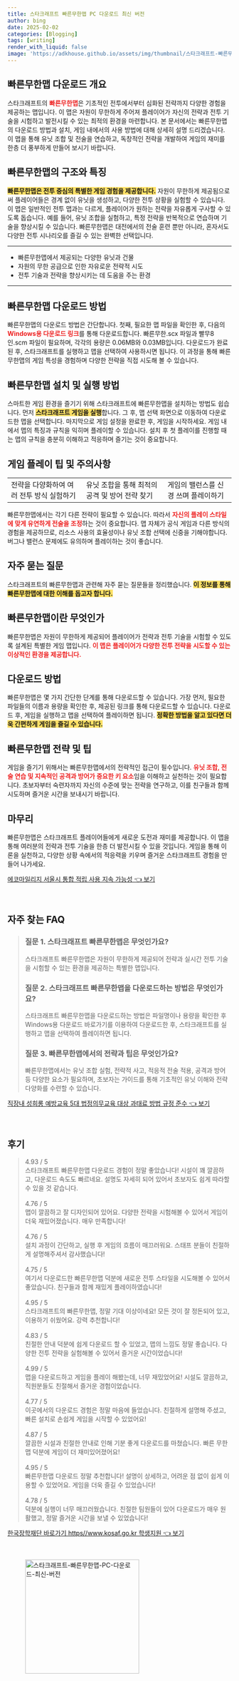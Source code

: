 ```yaml
---
title: 스타크래프트 빠른무한맵 PC 다운로드 최신 버전
author: bing
date: 2025-02-02
categories: [Blogging]
tags: [writing]
render_with_liquid: false
image: 'https://adkhouse.github.io/assets/img/thumbnail/스타크래프트-빠른무한맵-PC-다운로드-최신-버전.webp'
---
```



<h2 id='빠른무한맵 다운로드 개요'>빠른무한맵 다운로드 개요</h2>

<p>스타크래프트의 <b><span style="color: #ee2323;">빠른무한맵</span></b>은 기초적인 전투에서부터 심화된 전략까지 다양한 경험을 제공하는 맵입니다. 이 맵은 자원이 무한하게 주어져 플레이어가 자신의 전략과 전투 기술을 시험하고 발전시킬 수 있는 최적의 환경을 마련합니다. 본 문서에서는 빠른무한맵의 다운로드 방법과 설치, 게임 내에서의 사용 방법에 대해 상세히 설명 드리겠습니다. 이 맵을 통해 유닛 조합 및 전술을 연습하고, 독창적인 전략을 개발하여 게임의 재미를 한층 더 풍부하게 만들어 보시기 바랍니다.</p>

<h2 id='빠른무한맵의 구조와 특징'>빠른무한맵의 구조와 특징</h2>

<p><b><span style="background-color: #ffe066;">빠른무한맵은 전투 중심의 특별한 게임 경험을 제공합니다.</span></b> 자원이 무한하게 제공됨으로써 플레이어들은 경계 없이 유닛을 생성하고, 다양한 전투 상황을 실험할 수 있습니다. 이 맵은 일반적인 전투 맵과는 다르게, 플레이어가 원하는 전략을 자유롭게 구사할 수 있도록 돕습니다. 예를 들어, 유닛 조합을 실험하고, 특정 전략을 반복적으로 연습하며 기술을 향상시킬 수 있습니다. 빠른무한맵은 대전에서의 전술 훈련 뿐만 아니라, 혼자서도 다양한 전투 시나리오를 즐길 수 있는 완벽한 선택입니다.</p>

<hr />

<ul>
    <li>빠른무한맵에서 제공되는 다양한 유닛과 건물</li>
    <li>자원의 무한 공급으로 인한 자유로운 전략적 시도</li>
    <li>전투 기술과 전략을 향상시키는 데 도움을 주는 환경</li>
</ul>

<hr />

<h2 id='빠른무한맵 다운로드 방법'>빠른무한맵 다운로드 방법</h2>

<p>빠른무한맵의 다운로드 방법은 간단합니다. 첫째, 필요한 맵 파일을 확인한 후, 다음의 <b><span style="color: #ee2323;">Windows용 다운로드 링크</span></b>를 통해 다운로드합니다. 빠른무한.scx 파일과 빨무8인.scm 파일이 필요하며, 각각의 용량은 0.06MB와 0.03MB입니다. 다운로드가 완료된 후, 스타크래프트를 실행하고 맵을 선택하여 사용하시면 됩니다. 이 과정을 통해 빠른무한맵의 게임 특성을 경험하며 다양한 전략을 직접 시도해 볼 수 있습니다.</p>

<h2 id='빠른무한맵 설치 및 실행 방법'>빠른무한맵 설치 및 실행 방법</h2>

<p>스마트한 게임 환경을 즐기기 위해 스타크래프트에 빠른무한맵을 설치하는 방법도 쉽습니다. 먼저 <b><span style="background-color: #ffe066;">스타크래프트 게임을 실행</span></b>합니다. 그 후, 맵 선택 화면으로 이동하여 다운로드한 맵을 선택합니다. 마지막으로 게임 설정을 완료한 후, 게임을 시작하세요. 게임 내에서 맵의 특징과 규칙을 익히며 플레이할 수 있습니다. 설치 후 첫 플레이를 진행할 때는 맵의 규칙을 충분히 이해하고 적응하며 즐기는 것이 중요합니다.</p>

<h2 id='게임 플레이 팁 및 주의사항'>게임 플레이 팁 및 주의사항</h2>

<table>
    <tr>
        <td>전략을 다양화하여 여러 전투 방식 실험하기</td>
        <td>유닛 조합을 통해 최적의 공격 및 방어 전략 찾기</td>
        <td>게임의 밸런스를 신경 쓰며 플레이하기</td>
    </tr>
</table>

<p>빠른무한맵에서는 각기 다른 전략이 필요할 수 있습니다. 따라서 <b><span style="color: #ee2323;">자신의 플레이 스타일에 맞게 유연하게 전술을 조정</span></b>하는 것이 중요합니다. 맵 자체가 공식 게임과 다른 방식의 경험을 제공하므로, 리소스 사용의 효율성이나 유닛 조합 선택에 신중을 기해야합니다. 버그나 밸런스 문제에도 유의하며 플레이하는 것이 좋습니다.</p>

<h2 id='자주 묻는 질문'>자주 묻는 질문</h2>

<p>스타크래프트의 빠른무한맵과 관련해 자주 묻는 질문들을 정리했습니다. <b><span style="background-color: #ffe066;">이 정보를 통해 빠른무한맵에 대한 이해를 돕고자 합니다.</span></b></p>

<h2 id='빠른무한맵이란 무엇인가'>빠른무한맵이란 무엇인가</h2>

<p>빠른무한맵은 자원이 무한하게 제공되어 플레이어가 전략과 전투 기술을 시험할 수 있도록 설계된 특별한 게임 맵입니다. <b><span style="color: #ee2323;">이 맵은 플레이어가 다양한 전투 전략을 시도할 수 있는 이상적인 환경을 제공합니다.</span></b></p>

<h2 id='다운로드 방법'>다운로드 방법</h2>

<p>빠른무한맵은 몇 가지 간단한 단계를 통해 다운로드할 수 있습니다. 가장 먼저, 필요한 파일들의 이름과 용량을 확인한 후, 제공된 링크를 통해 다운로드할 수 있습니다. 다운로드 후, 게임을 실행하고 맵을 선택하여 플레이하면 됩니다. <b><span style="background-color: #ffe066;">정확한 방법을 알고 있다면 더욱 간편하게 게임을 즐길 수 있습니다.</span></b></p>

<h2 id='빠른무한맵 전략 및 팁'>빠른무한맵 전략 및 팁</h2>

<p>게임을 즐기기 위해서는 빠른무한맵에서의 전략적인 접근이 필수입니다. <b><span style="color: #ee2323;">유닛 조합, 전술 연습 및 지속적인 공격과 방어가 중요한 키 요소</span></b>임을 이해하고 실천하는 것이 필요합니다. 초보자부터 숙련자까지 자신의 수준에 맞는 전략을 연구하고, 이를 친구들과 함께 시도하며 즐거운 시간을 보내시기 바랍니다.</p>

<h2 id='마무리'>마무리</h2>

<p>빠른무한맵은 스타크래프트 플레이어들에게 새로운 도전과 재미를 제공합니다. 이 맵을 통해 여러분의 전략과 전투 기술을 한층 더 발전시킬 수 있을 것입니다. 게임을 통해 이론을 실천하고, 다양한 상황 속에서의 적응력을 키우며 즐거운 스타크래프트 경험을 만들어 나가세요.</p>


<p><a class="click-button" title="에코마일리지 서울시 통합 적립 사용 지속 가능성" href="https://adkhouse.github.io/posts/%EC%97%90%EC%BD%94%EB%A7%88%EC%9D%BC%EB%A6%AC%EC%A7%80-%EC%84%9C%EC%9A%B8%EC%8B%9C-%ED%86%B5%ED%95%A9-%EC%A0%81%EB%A6%BD-%EC%82%AC%EC%9A%A9-%EC%A7%80%EC%86%8D-%EA%B0%80%EB%8A%A5%EC%84%B1/" rel="dofollow">에코마일리지 서울시 통합 적립 사용 지속 가능성 👈 보기</a></p><br>
<h2 id='자주_찾는_FAQ'>자주 찾는 FAQ</h2>
<div itemscope="" itemtype="https://schema.org/FAQPage"> 
<blockquote> 
<div itemscope="" itemprop="mainEntity" itemtype="https://schema.org/Question"> 
<h3 itemprop="name">질문 1. 스타크래프트 빠른무한맵은 무엇인가요?</h3> 
<div itemscope="" itemprop="acceptedAnswer" itemtype="https://schema.org/Answer"> 
<span itemprop="text"> 
<p>스타크래프트 빠른무한맵은 자원이 무한하게 제공되어 전략과 실시간 전투 기술을 시험할 수 있는 환경을 제공하는 특별한 맵입니다.</p> 
</span> 
</div> 
</div> 

<div itemscope="" itemprop="mainEntity" itemtype="https://schema.org/Question"> 
<h3 itemprop="name">질문 2. 스타크래프트 빠른무한맵을 다운로드하는 방법은 무엇인가요?</h3> 
<div itemscope="" itemprop="acceptedAnswer" itemtype="https://schema.org/Answer"> 
<span itemprop="text"> 
<p>스타크래프트 빠른무한맵을 다운로드하는 방법은 파일명이나 용량을 확인한 후 Windows용 다운로드 바로가기를 이용하여 다운로드한 후, 스타크래프트를 실행하고 맵을 선택하여 플레이하면 됩니다.</p> 
</span> 
</div> 
</div> 

<div itemscope="" itemprop="mainEntity" itemtype="https://schema.org/Question"> 
<h3 itemprop="name">질문 3. 빠른무한맵에서의 전략과 팁은 무엇인가요?</h3> 
<div itemscope="" itemprop="acceptedAnswer" itemtype="https://schema.org/Answer"> 
<span itemprop="text"> 
<p>빠른무한맵에서는 유닛 조합 실험, 전략적 사고, 적응적 전술 적용, 공격과 방어 등 다양한 요소가 필요하며, 초보자는 가이드를 통해 기초적인 유닛 이해와 전략 다양화를 수련할 수 있습니다.</p> 
</span> 
</div> 
</div> 
</blockquote> 
</div>
<p><a class="click-button" title="직장내 성희롱 예방교육 5대 법정의무교육 대상 과태료 방법 규정 준수" href="https://adkhouse.github.io/posts/%EC%A7%81%EC%9E%A5%EB%82%B4-%EC%84%B1%ED%9D%AC%EB%A1%B1-%EC%98%88%EB%B0%A9%EA%B5%90%EC%9C%A1-5%EB%8C%80-%EB%B2%95%EC%A0%95%EC%9D%98%EB%AC%B4%EA%B5%90%EC%9C%A1-%EB%8C%80%EC%83%81-%EA%B3%BC%ED%83%9C%EB%A3%8C-%EB%B0%A9%EB%B2%95-%EA%B7%9C%EC%A0%95-%EC%A4%80%EC%88%98/" rel="dofollow">직장내 성희롱 예방교육 5대 법정의무교육 대상 과태료 방법 규정 준수 👈 보기</a></p><br>
<h2 id='후기'>후기</h2>
<div itemscope itemtype="https://schema.org/Product">
  <blockquote>
  <div itemprop="review" itemscope itemtype="https://schema.org/Review">
      <div itemprop="reviewRating" itemscope itemtype="https://schema.org/Rating"> <span itemprop="ratingValue">4.93</span> / <span itemprop="bestRating">5</span> </div>
      <span itemprop="reviewBody">스타크래프트 빠른무한맵 다운로드 경험이 정말 좋았습니다! 시설이 꽤 깔끔하고, 다운로드 속도도 빠르네요. 설명도 자세히 되어 있어서 초보자도 쉽게 따라할 수 있을 것 같습니다.</span>
  </div>
  <br>
  <div itemprop="review" itemscope itemtype="https://schema.org/Review">
      <div itemprop="reviewRating" itemscope itemtype="https://schema.org/Rating"> <span itemprop="ratingValue">4.76</span> / <span itemprop="bestRating">5</span> </div>
      <span itemprop="reviewBody">맵이 깔끔하고 잘 디자인되어 있어요. 다양한 전략을 시험해볼 수 있어서 게임이 더욱 재밌어졌습니다. 매우 만족합니다!</span>
  </div>
  <br>
  <div itemprop="review" itemscope itemtype="https://schema.org/Review">
      <div itemprop="reviewRating" itemscope itemtype="https://schema.org/Rating"> <span itemprop="ratingValue">4.76</span> / <span itemprop="bestRating">5</span> </div>
      <span itemprop="reviewBody">설치 과정이 간단하고, 실행 후 게임의 흐름이 매끄러워요. 스태프 분들이 친절하게 설명해주셔서 감사했습니다!</span>
  </div>
  <br>
  <div itemprop="review" itemscope itemtype="https://schema.org/Review">
      <div itemprop="reviewRating" itemscope itemtype="https://schema.org/Rating"> <span itemprop="ratingValue">4.75</span> / <span itemprop="bestRating">5</span> </div>
      <span itemprop="reviewBody">여기서 다운로드한 빠른무한맵 덕분에 새로운 전투 스타일을 시도해볼 수 있어서 좋았습니다. 친구들과 함께 재밌게 플레이하였습니다!</span>
  </div>
  <br>
  <div itemprop="review" itemscope itemtype="https://schema.org/Review">
      <div itemprop="reviewRating" itemscope itemtype="https://schema.org/Rating"> <span itemprop="ratingValue">4.95</span> / <span itemprop="bestRating">5</span> </div>
      <span itemprop="reviewBody">스타크래프트의 빠른무한맵, 정말 기대 이상이네요! 모든 것이 잘 정돈되어 있고, 이용하기 쉬웠어요. 강력 추천합니다!</span>
  </div>
  <br>
  <div itemprop="review" itemscope itemtype="https://schema.org/Review">
      <div itemprop="reviewRating" itemscope itemtype="https://schema.org/Rating"> <span itemprop="ratingValue">4.83</span> / <span itemprop="bestRating">5</span> </div>
      <span itemprop="reviewBody">친절한 안내 덕분에 쉽게 다운로드 할 수 있었고, 맵의 느낌도 정말 좋습니다. 다양한 전투 전략을 실험해볼 수 있어서 즐거운 시간이었습니다!</span>
  </div>
  <br>
  <div itemprop="review" itemscope itemtype="https://schema.org/Review">
      <div itemprop="reviewRating" itemscope itemtype="https://schema.org/Rating"> <span itemprop="ratingValue">4.99</span> / <span itemprop="bestRating">5</span> </div>
      <span itemprop="reviewBody">맵을 다운로드하고 게임을 플레이 해봤는데, 너무 재밌었어요! 시설도 깔끔하고, 직원분들도 친절해서 즐거운 경험이었습니다.</span>
  </div>
  <br>
  <div itemprop="review" itemscope itemtype="https://schema.org/Review">
      <div itemprop="reviewRating" itemscope itemtype="https://schema.org/Rating"> <span itemprop="ratingValue">4.77</span> / <span itemprop="bestRating">5</span> </div>
      <span itemprop="reviewBody">이곳에서의 다운로드 경험은 정말 마음에 들었습니다. 친절하게 설명해 주셨고, 빠른 설치로 손쉽게 게임을 시작할 수 있었어요!</span>
  </div>
  <br>
  <div itemprop="review" itemscope itemtype="https://schema.org/Review">
      <div itemprop="reviewRating" itemscope itemtype="https://schema.org/Rating"> <span itemprop="ratingValue">4.87</span> / <span itemprop="bestRating">5</span> </div>
      <span itemprop="reviewBody">깔끔한 시설과 친절한 안내로 인해 기분 좋게 다운로드를 마쳤습니다. 빠른 무한맵 덕분에 게임이 더 재미있어졌어요!</span>
  </div>
  <br>
  <div itemprop="review" itemscope itemtype="https://schema.org/Review">
      <div itemprop="reviewRating" itemscope itemtype="https://schema.org/Rating"> <span itemprop="ratingValue">4.95</span> / <span itemprop="bestRating">5</span> </div>
      <span itemprop="reviewBody">빠른무한맵 다운로드 정말 추천합니다! 설명이 상세하고, 어려운 점 없이 쉽게 이용할 수 있었어요. 게임을 더욱 즐길 수 있었습니다!</span>
  </div>
  <br>
  <div itemprop="review" itemscope itemtype="https://schema.org/Review">
      <div itemprop="reviewRating" itemscope itemtype="https://schema.org/Rating"> <span itemprop="ratingValue">4.78</span> / <span itemprop="bestRating">5</span> </div>
      <span itemprop="reviewBody">덕분에 실행이 너무 매끄러웠습니다. 친절한 팀원들이 있어 다운로드가 매우 원활했고, 정말 즐거운 시간을 보낼 수 있었습니다!</span>
  </div>
  </blockquote>
</div>
<p><a class="click-button" title="한국장학재단 바로가기 https//www.kosaf.go.kr 학생지원" href="https://adkhouse.github.io/posts/%ED%95%9C%EA%B5%AD%EC%9E%A5%ED%95%99%EC%9E%AC%EB%8B%A8-%EB%B0%94%EB%A1%9C%EA%B0%80%EA%B8%B0-httpswww.kosaf.go.kr-%ED%95%99%EC%83%9D%EC%A7%80%EC%9B%90/" rel="dofollow">한국장학재단 바로가기 https//www.kosaf.go.kr 학생지원 👈 보기</a></p><br>
<figure class="image"><img src="https://adkhouse.github.io/assets/img/thumbnail/스타크래프트-빠른무한맵-PC-다운로드-최신-버전.webp" alt="스타크래프트-빠른무한맵-PC-다운로드-최신-버전" width="256" height="256"></figure>
